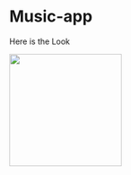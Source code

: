 # Music-app

Here is the Look
<!-- ![WhatsApp Image 2023-03-11 at 1 25 54 PM](https://user-images.githubusercontent.com/100480759/224472556-e1d9c6f0-7bb4-4015-9d44-a1be4c7d6540.jpeg) -->
<img src ="https://user-images.githubusercontent.com/100480759/224472556-e1d9c6f0-7bb4-4015-9d44-a1be4c7d6540.jpeg" width ="200" height ="200" />
